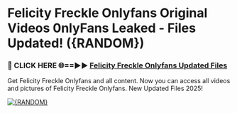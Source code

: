 # Felicity Freckle Onlyfans Original Videos 0nlyFans Leaked - Files Updated! ({RANDOM})

<h3>🔴 CLICK HERE 🌐==►► <a href="https://betterlinks.top/A2PfLJ" rel="nofollow">Felicity Freckle Onlyfans Updated Files</a></h3>

Get Felicity Freckle Onlyfans and all content. Now you can access all videos and pictures of Felicity Freckle Onlyfans. New Updated Files 2025!

[![{RANDOM}](https://i.imgur.com/ppqm5kG.gif)](https://betterlinks.top/A2PfLJ)